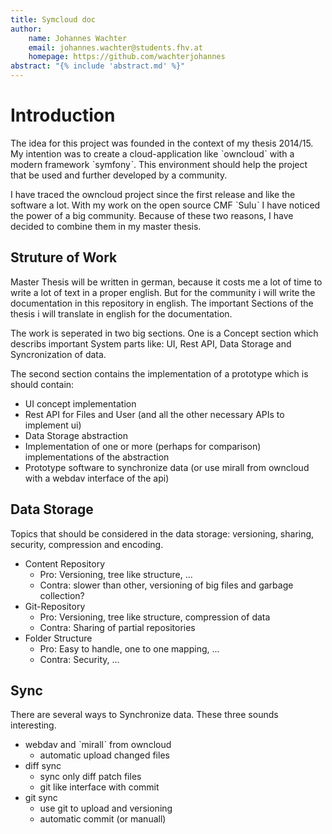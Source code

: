 ```yaml
---
title: Symcloud doc
author:
	name: Johannes Wachter
	email: johannes.wachter@students.fhv.at
	homepage: https://github.com/wachterjohannes
abstract: "{% include 'abstract.md' %}" 
---
```


# Introduction

The idea for this project was founded in the context of my thesis 2014/15. My intention was to create a cloud-application like ˋowncloudˋ with a modern framework ˋsymfonyˋ. This environment should help the project that be used and further developed by a community.

I have traced the owncloud project since the first release and like the software a lot. With my work on the open source CMF ˋSuluˋ I have noticed the power of a big community. Because of these two reasons, I have decided to combine them in my master thesis.

## Struture of Work

Master Thesis will be written in german, because it costs me a lot of time to write a lot of text in a proper english. But for the community i will write the documentation in this repository in english.
The important Sections of the thesis i will translate in english for the documentation.

The work is seperated in two big sections. One is a Concept section which describs important System parts like: UI, Rest API, Data Storage and Syncronization of data.

The second section contains the implementation of a prototype which is should contain:

* UI concept implementation
* Rest API for Files and User (and all the other necessary APIs to implement ui)
* Data Storage abstraction
* Implementation of one or more (perhaps for comparison) implementations of the abstraction
* Prototype software to synchronize data (or use mirall from owncloud with a webdav interface of the api)

## Data Storage

Topics that should be considered in the data storage: versioning, sharing, security, compression and encoding.

* Content Repository
	+ Pro: Versioning, tree like structure, ...
	+ Contra: slower than other, versioning of big files and garbage collection?
* Git-Repository
	+ Pro: Versioning, tree like structure, compression of data 
	+ Contra: Sharing of partial repositories
* Folder Structure
	+ Pro: Easy to handle, one to one mapping, ...
	+ Contra: Security, ...

## Sync

There are several ways to Synchronize data. These three sounds interesting.

* webdav and ˋmirallˋ from owncloud
	+ automatic upload changed files
* diff sync
	+ sync only diff patch files
	+ git like interface with commit
* git sync
	+ use git to upload and versioning
	+ automatic commit (or manuall)
